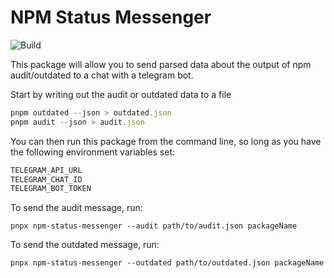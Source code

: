 # NPM Status Messenger

![Build](https://github.com/HenryPenton/pentonopolis/actions/workflows/build-the-monorepo.yml/badge.svg)

This package will allow you to send parsed data about the output of npm audit/outdated to a chat with a telegram bot.

Start by writing out the audit or outdated data to a file

```javascript
pnpm outdated --json > outdated.json
pnpm audit --json > audit.json
```

You can then run this package from the command line, so long as you have the following environment variables set:

```bash
TELEGRAM_API_URL
TELEGRAM_CHAT_ID
TELEGRAM_BOT_TOKEN
```

To send the audit message, run:

`pnpx npm-status-messenger --audit path/to/audit.json packageName`

To send the outdated message, run:

`pnpx npm-status-messenger --outdated path/to/outdated.json packageName`
